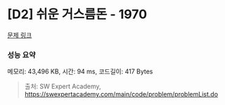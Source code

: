 # [D2] 쉬운 거스름돈 - 1970 

[문제 링크](https://swexpertacademy.com/main/code/problem/problemDetail.do?contestProbId=AV5PsIl6AXIDFAUq) 

### 성능 요약

메모리: 43,496 KB, 시간: 94 ms, 코드길이: 417 Bytes



> 출처: SW Expert Academy, https://swexpertacademy.com/main/code/problem/problemList.do